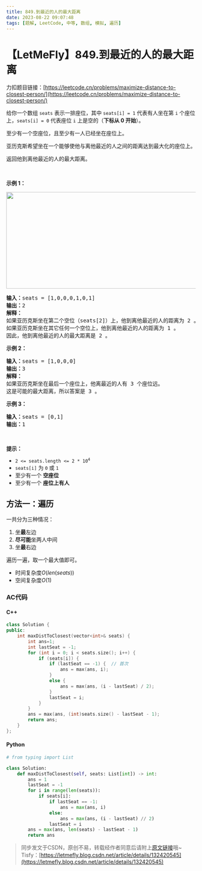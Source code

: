 ```yaml
---
title: 849.到最近的人的最大距离
date: 2023-08-22 09:07:48
tags: [题解, LeetCode, 中等, 数组, 模拟, 遍历]
---
```


# 【LetMeFly】849.到最近的人的最大距离

力扣题目链接：[https://leetcode.cn/problems/maximize-distance-to-closest-person/](https://leetcode.cn/problems/maximize-distance-to-closest-person/)

<p>给你一个数组 <code>seats</code> 表示一排座位，其中 <code>seats[i] = 1</code> 代表有人坐在第 <code>i</code> 个座位上，<code>seats[i] = 0</code> 代表座位 <code>i</code> 上是空的（<strong>下标从 0 开始</strong>）。</p>

<p>至少有一个空座位，且至少有一人已经坐在座位上。</p>

<p>亚历克斯希望坐在一个能够使他与离他最近的人之间的距离达到最大化的座位上。</p>

<p>返回他到离他最近的人的最大距离。</p>

<p> </p>

<p><strong>示例 1：</strong></p>
<img alt="" src="https://assets.leetcode.com/uploads/2020/09/10/distance.jpg" style="width: 650px; height: 257px;" />
<pre>
<strong>输入：</strong>seats = [1,0,0,0,1,0,1]
<strong>输出：</strong>2
<strong>解释：
</strong>如果亚历克斯坐在第二个空位（seats[2]）上，他到离他最近的人的距离为 2 。
如果亚历克斯坐在其它任何一个空位上，他到离他最近的人的距离为 1 。
因此，他到离他最近的人的最大距离是 2 。 
</pre>

<p><strong>示例 2：</strong></p>

<pre>
<strong>输入：</strong>seats = [1,0,0,0]
<strong>输出：</strong>3
<strong>解释：</strong>
如果亚历克斯坐在最后一个座位上，他离最近的人有 3 个座位远。
这是可能的最大距离，所以答案是 3 。
</pre>

<p><strong>示例 3：</strong></p>

<pre>
<strong>输入：</strong>seats = [0,1]
<strong>输出：</strong>1
</pre>

<p> </p>

<p><strong>提示：</strong></p>

<ul>
	<li><code>2 <= seats.length <= 2 * 10<sup>4</sup></code></li>
	<li><code>seats[i]</code> 为 <code>0</code> 或 <code>1</code></li>
	<li>至少有一个 <strong>空座位</strong></li>
	<li>至少有一个 <strong>座位上有人</strong></li>
</ul>


    
## 方法一：遍历

一共分为三种情况：

1. 坐**最**左边
2. **尽可能**坐两人中间
3. 坐**最**右边

遍历一遍，取一个最大值即可。

+ 时间复杂度$O(len(seats))$
+ 空间复杂度$O(1)$

### AC代码

#### C++

```cpp
class Solution {
public:
    int maxDistToClosest(vector<int>& seats) {
        int ans=1;
        int lastSeat = -1;
        for (int i = 0; i < seats.size(); i++) {
            if (seats[i]) {
                if (lastSeat == -1) {  // 首次
                    ans = max(ans, i);
                }
                else {
                    ans = max(ans, (i - lastSeat) / 2);
                }
                lastSeat = i;
            }
        }
        ans = max(ans, (int)seats.size() - lastSeat - 1);
        return ans;
    }
};
```

#### Python

```python
# from typing import List

class Solution:
    def maxDistToClosest(self, seats: List[int]) -> int:
        ans = 1
        lastSeat = -1
        for i in range(len(seats)):
            if seats[i]:
                if lastSeat == -1:
                    ans = max(ans, i)
                else:
                    ans = max(ans, (i - lastSeat) // 2)
                lastSeat = i
        ans = max(ans, len(seats) - lastSeat - 1)
        return ans
```

> 同步发文于CSDN，原创不易，转载经作者同意后请附上[原文链接](https://blog.letmefly.xyz/2023/08/22/LeetCode%200849.%E5%88%B0%E6%9C%80%E8%BF%91%E7%9A%84%E4%BA%BA%E7%9A%84%E6%9C%80%E5%A4%A7%E8%B7%9D%E7%A6%BB/)哦~
> Tisfy：[https://letmefly.blog.csdn.net/article/details/132420545](https://letmefly.blog.csdn.net/article/details/132420545)
